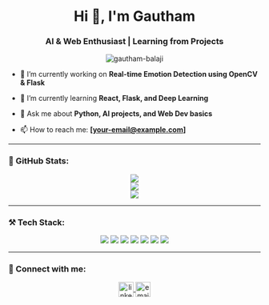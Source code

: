 <h1 align="center">Hi 👋, I'm Gautham</h1>
<h3 align="center">AI & Web Enthusiast | Learning from Projects</h3>

<p align="center">
  <img src="https://komarev.com/ghpvc/?username=gautham-balaji&label=Profile%20views&color=0e75b6&style=flat" alt="gautham-balaji" />
</p>

- 🔭 I’m currently working on **Real-time Emotion Detection using OpenCV & Flask**

- 🌱 I’m currently learning **React, Flask, and Deep Learning**

- 💬 Ask me about **Python, AI projects, and Web Dev basics**

- 📫 How to reach me: **[your-email@example.com]**

---

### 🧠 GitHub Stats:

<p align="center">
  <img src="https://github-readme-streak-stats.herokuapp.com/?user=gautham-balaji&theme=react&border=61dafb&hide_border=true" />
  <br/>
  <img src="https://github-readme-stats.vercel.app/api?username=gautham-balaji&show_icons=true&theme=radical" />
  <br/>
  <img src="https://github-readme-stats.vercel.app/api/top-langs/?username=gautham-balaji&layout=compact&theme=tokyonight" />
</p>

---

### ⚒️ Tech Stack:

<p align="center">
  <img src="https://img.shields.io/badge/Python-3776AB?style=for-the-badge&logo=python&logoColor=white"/>
  <img src="https://img.shields.io/badge/OpenCV-5C3EE8?style=for-the-badge&logo=opencv&logoColor=white"/>
  <img src="https://img.shields.io/badge/TensorFlow-FF6F00?style=for-the-badge&logo=tensorflow&logoColor=white"/>
  <img src="https://img.shields.io/badge/Flask-black?style=for-the-badge&logo=flask&logoColor=white"/>
  <img src="https://img.shields.io/badge/HTML5-E34F26?style=for-the-badge&logo=html5&logoColor=white"/>
  <img src="https://img.shields.io/badge/CSS3-1572B6?style=for-the-badge&logo=css3&logoColor=white"/>
  <img src="https://img.shields.io/badge/JavaScript-yellow?style=for-the-badge&logo=javascript&logoColor=black"/>
</p>

---

### 🔗 Connect with me:

<p align="center">
  <a href="https://linkedin.com/in/[your-linkedin]" target="blank">
    <img align="center" src="https://cdn-icons-png.flaticon.com/512/174/174857.png" alt="linkedin" height="30" width="30" />
  </a>
  <a href="mailto:[your-email@example.com]" target="blank">
    <img align="center" src="https://cdn-icons-png.flaticon.com/512/732/732200.png" alt="email" height="30" width="30" />
  </a>
</p>
